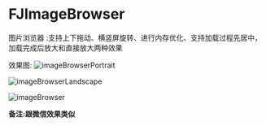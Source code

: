 # FJImageBrowser

图片浏览器 :支持上下拖动、横竖屏旋转、进行内存优化、支持加载过程先居中，加载完成后放大和直接放大两种效果

效果图:
![imageBrowserPortrait](https://github.com/fangjinfeng/FJImageBrowser/blob/master/FJImageBrowserDemo/Snapshots/imageBrowserPortrait.gif)

![imageBrowserLandscape](https://github.com/fangjinfeng/FJImageBrowser/blob/master/FJImageBrowserDemo/Snapshots/imageBrowserLandscape.gif)

![imageBrowser](https://github.com/fangjinfeng/FJImageBrowser/blob/master/FJImageBrowserDemo/Snapshots/imageBrowser.gif)

**备注:跟微信效果类似**
